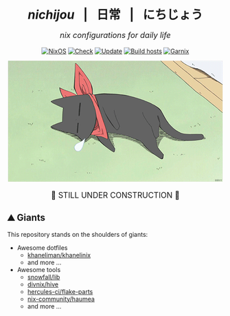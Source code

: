 <!-- nichijou: nix configurations for daily life -->

<!-- markdownlint-disable MD033 -->

<h1 align="center"><i>nichijou</i> &ensp;|&ensp; 日常 &ensp;|&ensp; にちじょう </h1>
<p align="center" style="font-size:large;"><i>nix configurations for daily life</i></p>
<p align="center">
<a href="https://nixos.org/"><img src="https://img.shields.io/badge/NixOS-5277C3?logo=nixos&logoColor=fff" alt="NixOS"></a>
<a href="https://github.com/YOUSIKI/nichijou/actions/workflows/check.yaml"><img src="https://github.com/YOUSIKI/nichijou/actions/workflows/check.yaml/badge.svg" alt="Check"></a>
<a href="https://github.com/YOUSIKI/nichijou/actions/workflows/update.yaml"><img src="https://github.com/YOUSIKI/nichijou/actions/workflows/update.yaml/badge.svg" alt="Update"></a>
<a href="https://github.com/YOUSIKI/nichijou/actions/workflows/build-hosts.yaml"><img src="https://github.com/YOUSIKI/nichijou/actions/workflows/build-hosts.yaml/badge.svg" alt="Build hosts"></a>
<a href="https://garnix.io/repo/YOUSIKI/nichijou"><img src="https://img.shields.io/endpoint.svg?url=https%3A%2F%2Fgarnix.io%2Fapi%2Fbadges%2FYOUSIKI%2Fnichijou%3Fbranch%3Dmain" alt="Garnix"></a>
</p>

<p align="center">
  <a href="https://nichijou.fandom.com/wiki/Sakamoto"><img src="static/images/sakamoto.gif" width="500px" alt="Sakamoto"/></a>
</p>

<p align="center" style="font-size:large;">
🚧 STILL UNDER CONSTRUCTION 🚧
</p>

## ⛰️ Giants

This repository stands on the shoulders of giants:

- Awesome dotfiles
  - [khaneliman/khanelinix](https://github.com/khaneliman/khanelinix)
  - and more ...
- Awesome tools
  - [snowfall/lib](https://github.com/snowfallorg/lib)
  - [divnix/hive](https://github.com/divnix/hive)
  - [hercules-ci/flake-parts](https://github.com/hercules-ci/flake-parts)
  - [nix-community/haumea](https://github.com/nix-community/haumea)
  - and more ...
